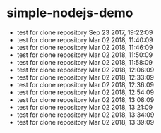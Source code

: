 # simple-nodejs-demo
* test for clone repository Sep 23 2017, 19:22:09
* test for clone repository Mar 02 2018, 11:40:09
* test for clone repository Mar 02 2018, 11:46:09
* test for clone repository Mar 02 2018, 11:50:09
* test for clone repository Mar 02 2018, 11:58:09
* test for clone repository Mar 02 2018, 12:06:09
* test for clone repository Mar 02 2018, 12:33:09
* test for clone repository Mar 02 2018, 12:36:09
* test for clone repository Mar 02 2018, 12:54:09
* test for clone repository Mar 02 2018, 13:08:09
* test for clone repository Mar 02 2018, 13:21:09
* test for clone repository Mar 02 2018, 13:34:09
* test for clone repository Mar 02 2018, 13:39:09
